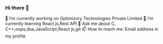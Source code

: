 ### Hi there 👋
<!--
**rahulmeetawa/rahulmeetawa** is a ✨ _special_ ✨ repository because its `README.md` (this file) appears on your GitHub profile.

Here are some ideas to get you started:

- 🔭 I’m currently working on ...
- 🌱 I’m currently learning ...
- 👯 I’m looking to collaborate on ...
- 🤔 I’m looking for help with ...
- 💬 Ask me about ...
- 📫 How to reach me: ...
- 😄 Pronouns: ...
- ⚡ Fun fact: ...
-->

🔭 I’m currently working on Optimizory Technologies Private Limited
🌱 I’m currently learning React js,Rest API
💬 Ask me about C, C++,oops,dsa,JavaScript,React js,git
📫 How to reach me: Email address in my profile
